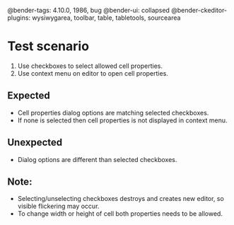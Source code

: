 @bender-tags: 4.10.0, 1986, bug
@bender-ui: collapsed
@bender-ckeditor-plugins: wysiwygarea, toolbar, table, tabletools, sourcearea

# Test scenario

1. Use checkboxes to select allowed cell properties.
1. Use context menu on editor to open cell properties.

## Expected

- Cell properties dialog options are matching selected checkboxes.
- If none is selected then cell properties is not displayed in context menu.

## Unexpected

- Dialog options are different than selected checkboxes.

## Note:

- Selecting/unselecting checkboxes destroys and creates new editor, so visible flickering may occur.
- To change width or height of cell both properties needs to be allowed.
